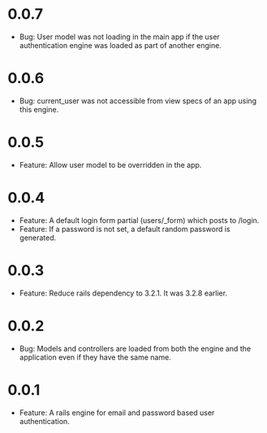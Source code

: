 # 0.0.7
  * Bug: User model was not loading in the main app if the user authentication engine was loaded as part of another engine.

# 0.0.6
  * Bug: current_user was not accessible from view specs of an app using this engine.

# 0.0.5
  * Feature: Allow user model to be overridden in the app.

# 0.0.4
  * Feature: A default login form partial (users/_form) which posts to /login.
  * Feature: If a password is not set, a default random password is generated.

# 0.0.3
  * Feature: Reduce rails dependency to 3.2.1. It was 3.2.8 earlier.

# 0.0.2
  * Bug: Models and controllers are loaded from both the engine and the application even if they have the same name.

# 0.0.1
  * Feature: A rails engine for email and password based user authentication.
